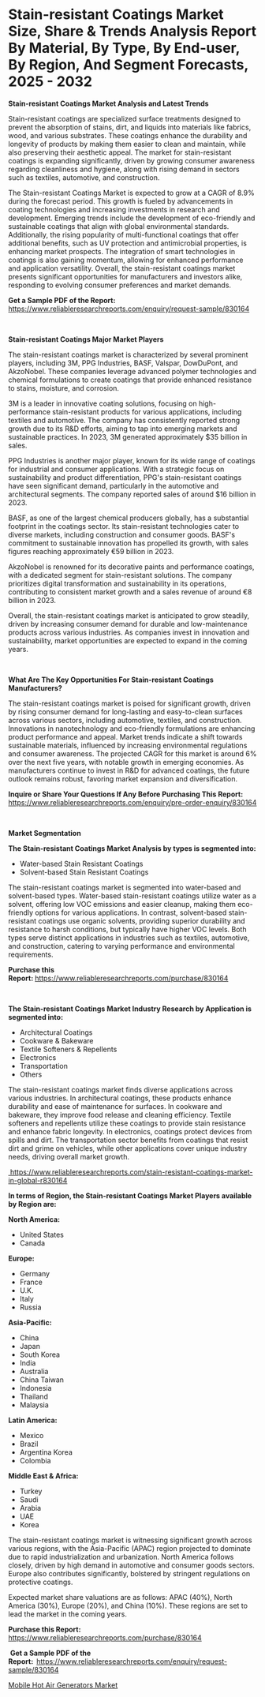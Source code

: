 <p><h1>Stain-resistant Coatings Market Size, Share & Trends Analysis Report By Material, By Type, By End-user, By Region, And Segment Forecasts, 2025 - 2032</h1></p><p><strong>Stain-resistant Coatings Market Analysis and Latest Trends</strong></p>
<p><p>Stain-resistant coatings are specialized surface treatments designed to prevent the absorption of stains, dirt, and liquids into materials like fabrics, wood, and various substrates. These coatings enhance the durability and longevity of products by making them easier to clean and maintain, while also preserving their aesthetic appeal. The market for stain-resistant coatings is expanding significantly, driven by growing consumer awareness regarding cleanliness and hygiene, along with rising demand in sectors such as textiles, automotive, and construction.</p><p>The Stain-resistant Coatings Market is expected to grow at a CAGR of 8.9% during the forecast period. This growth is fueled by advancements in coating technologies and increasing investments in research and development. Emerging trends include the development of eco-friendly and sustainable coatings that align with global environmental standards. Additionally, the rising popularity of multi-functional coatings that offer additional benefits, such as UV protection and antimicrobial properties, is enhancing market prospects. The integration of smart technologies in coatings is also gaining momentum, allowing for enhanced performance and application versatility. Overall, the stain-resistant coatings market presents significant opportunities for manufacturers and investors alike, responding to evolving consumer preferences and market demands.</p></p>
<p><strong>Get a Sample PDF of the Report:&nbsp;</strong> <a href="https://www.reliableresearchreports.com/enquiry/request-sample/830164?utm_campaign=3362&utm_medium=2&utm_source=Github&utm_content=ia&utm_term=25032025&utm_id=stain-resistant-coatings">https://www.reliableresearchreports.com/enquiry/request-sample/830164</a></p>
<p>&nbsp;</p>
<p><strong>Stain-resistant Coatings Major Market Players</strong></p>
<p><p>The stain-resistant coatings market is characterized by several prominent players, including 3M, PPG Industries, BASF, Valspar, DowDuPont, and AkzoNobel. These companies leverage advanced polymer technologies and chemical formulations to create coatings that provide enhanced resistance to stains, moisture, and corrosion.</p><p>3M is a leader in innovative coating solutions, focusing on high-performance stain-resistant products for various applications, including textiles and automotive. The company has consistently reported strong growth due to its R&D efforts, aiming to tap into emerging markets and sustainable practices. In 2023, 3M generated approximately $35 billion in sales.</p><p>PPG Industries is another major player, known for its wide range of coatings for industrial and consumer applications. With a strategic focus on sustainability and product differentiation, PPG's stain-resistant coatings have seen significant demand, particularly in the automotive and architectural segments. The company reported sales of around $16 billion in 2023.</p><p>BASF, as one of the largest chemical producers globally, has a substantial footprint in the coatings sector. Its stain-resistant technologies cater to diverse markets, including construction and consumer goods. BASF's commitment to sustainable innovation has propelled its growth, with sales figures reaching approximately €59 billion in 2023. </p><p>AkzoNobel is renowned for its decorative paints and performance coatings, with a dedicated segment for stain-resistant solutions. The company prioritizes digital transformation and sustainability in its operations, contributing to consistent market growth and a sales revenue of around €8 billion in 2023.</p><p>Overall, the stain-resistant coatings market is anticipated to grow steadily, driven by increasing consumer demand for durable and low-maintenance products across various industries. As companies invest in innovation and sustainability, market opportunities are expected to expand in the coming years.</p></p>
<p>&nbsp;</p>
<p><strong>What Are The Key Opportunities For Stain-resistant Coatings Manufacturers?</strong></p>
<p><p>The stain-resistant coatings market is poised for significant growth, driven by rising consumer demand for long-lasting and easy-to-clean surfaces across various sectors, including automotive, textiles, and construction. Innovations in nanotechnology and eco-friendly formulations are enhancing product performance and appeal. Market trends indicate a shift towards sustainable materials, influenced by increasing environmental regulations and consumer awareness. The projected CAGR for this market is around 6% over the next five years, with notable growth in emerging economies. As manufacturers continue to invest in R&D for advanced coatings, the future outlook remains robust, favoring market expansion and diversification.</p></p>
<p><strong>Inquire or Share Your Questions If Any Before Purchasing This Report:</strong> <a href="https://www.reliableresearchreports.com/enquiry/pre-order-enquiry/830164?utm_campaign=3362&utm_medium=2&utm_source=Github&utm_content=ia&utm_term=25032025&utm_id=stain-resistant-coatings">https://www.reliableresearchreports.com/enquiry/pre-order-enquiry/830164</a></p>
<p>&nbsp;</p>
<p><strong>Market Segmentation</strong></p>
<p><strong>The Stain-resistant Coatings Market Analysis by types is segmented into:</strong></p>
<p><ul><li>Water-based Stain Resistant Coatings</li><li>Solvent-based Stain Resistant Coatings</li></ul></p>
<p><p>The stain-resistant coatings market is segmented into water-based and solvent-based types. Water-based stain-resistant coatings utilize water as a solvent, offering low VOC emissions and easier cleanup, making them eco-friendly options for various applications. In contrast, solvent-based stain-resistant coatings use organic solvents, providing superior durability and resistance to harsh conditions, but typically have higher VOC levels. Both types serve distinct applications in industries such as textiles, automotive, and construction, catering to varying performance and environmental requirements.</p></p>
<p><strong>Purchase this Report:&nbsp;</strong><a href="https://www.reliableresearchreports.com/purchase/830164?utm_campaign=3362&utm_medium=2&utm_source=Github&utm_content=ia&utm_term=25032025&utm_id=stain-resistant-coatings">https://www.reliableresearchreports.com/purchase/830164</a></p>
<p>&nbsp;</p>
<p><strong>The Stain-resistant Coatings Market Industry Research by Application is segmented into:</strong></p>
<p><ul><li>Architectural Coatings</li><li>Cookware & Bakeware</li><li>Textile Softeners & Repellents</li><li>Electronics</li><li>Transportation</li><li>Others</li></ul></p>
<p><p>The stain-resistant coatings market finds diverse applications across various industries. In architectural coatings, these products enhance durability and ease of maintenance for surfaces. In cookware and bakeware, they improve food release and cleaning efficiency. Textile softeners and repellents utilize these coatings to provide stain resistance and enhance fabric longevity. In electronics, coatings protect devices from spills and dirt. The transportation sector benefits from coatings that resist dirt and grime on vehicles, while other applications cover unique industry needs, driving overall market growth.</p></p>
<p><a href="https://www.reliableresearchreports.com/stain-resistant-coatings-market-in-global-r830164?utm_campaign=3362&utm_medium=2&utm_source=Github&utm_content=ia&utm_term=25032025&utm_id=stain-resistant-coatings">&nbsp;https://www.reliableresearchreports.com/stain-resistant-coatings-market-in-global-r830164</a></p>
<p><strong>In terms of Region, the Stain-resistant Coatings Market Players available by Region are:</strong></p>
<p>
    <p> <strong> North America: </strong>
        <ul>
            <li>United States</li>
            <li>Canada</li>
        </ul>
        </p> 
    <p> <strong> Europe: </strong>
        <ul>
            <li>Germany</li>
            <li>France</li>
            <li>U.K.</li>
            <li>Italy</li>
            <li>Russia</li>
        </ul>
        </p> 
    <p> <strong> Asia-Pacific: </strong>
        <ul>
            <li>China</li>
            <li>Japan</li>
            <li>South Korea</li>
            <li>India</li>
            <li>Australia</li>
            <li>China Taiwan</li>
            <li>Indonesia</li>
            <li>Thailand</li>
            <li>Malaysia</li>
        </ul>
        </p> 
    <p> <strong> Latin America: </strong>
        <ul>
            <li>Mexico</li>
            <li>Brazil</li>
            <li>Argentina Korea</li>
            <li>Colombia</li>
        </ul>
        </p> 
    <p> <strong> Middle East & Africa: </strong>
        <ul>
            <li>Turkey</li>
            <li>Saudi</li>
            <li>Arabia</li>
            <li>UAE</li>
            <li>Korea</li>
        </ul>
    </p>
    </p>
<p><p>The stain-resistant coatings market is witnessing significant growth across various regions, with the Asia-Pacific (APAC) region projected to dominate due to rapid industrialization and urbanization. North America follows closely, driven by high demand in automotive and consumer goods sectors. Europe also contributes significantly, bolstered by stringent regulations on protective coatings. </p><p>Expected market share valuations are as follows: APAC (40%), North America (30%), Europe (20%), and China (10%). These regions are set to lead the market in the coming years.</p></p>
<p><strong>Purchase this Report: </strong><a href="https://www.reliableresearchreports.com/purchase/830164?utm_campaign=3362&utm_medium=2&utm_source=Github&utm_content=ia&utm_term=25032025&utm_id=stain-resistant-coatings">https://www.reliableresearchreports.com/purchase/830164</a></p>
<p>&nbsp;<strong>Get a Sample PDF of the Report:&nbsp;&nbsp;</strong><a href="https://www.reliableresearchreports.com/enquiry/request-sample/830164?utm_campaign=3362&utm_medium=2&utm_source=Github&utm_content=ia&utm_term=25032025&utm_id=stain-resistant-coatings">https://www.reliableresearchreports.com/enquiry/request-sample/830164</a></p>
<p><strong></strong></p>
<p><p><a href="https://github.com/daemluari/Market-Research-Report-List-1/blob/main/mobile-hot-air-generators-market.md?utm_campaign=3362&utm_medium=2&utm_source=Github&utm_content=ia&utm_term=25032025&utm_id=stain-resistant-coatings">Mobile Hot Air Generators Market</a></p></p>